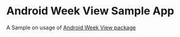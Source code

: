 # Android Week View Sample App

A Sample on usage of [Android Week View package](https://github.com/Aniruddh-0701/Android-Week-View)
